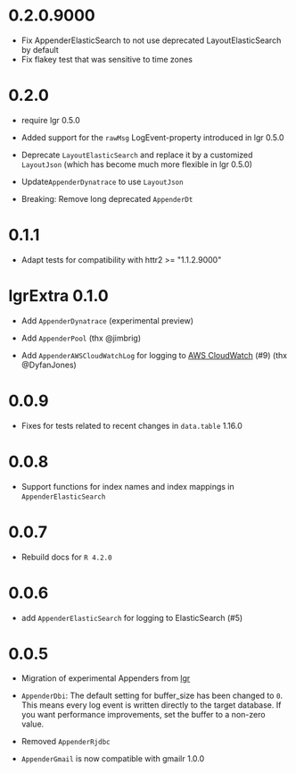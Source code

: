 # 0.2.0.9000

- Fix AppenderElasticSearch to not use deprecated LayoutElasticSearch by default
- Fix flakey test that was sensitive to time zones
 

# 0.2.0

- require lgr 0.5.0

- Added support for the `rawMsg` LogEvent-property introduced in lgr 0.5.0

- Deprecate `LayoutElasticSearch` and replace it by a customized `LayoutJson` 
  (which has become much more flexible in lgr 0.5.0)

- Update`AppenderDynatrace` to use `LayoutJson`

- Breaking: Remove long deprecated `AppenderDt`


# 0.1.1

- Adapt tests for compatibility with httr2 >= "1.1.2.9000"


# lgrExtra 0.1.0

- Add `AppenderDynatrace` (experimental preview)

- Add `AppenderPool` (thx @jimbrig)

- Add `AppenderAWSCloudWatchLog` for logging to [AWS CloudWatch](https://docs.aws.amazon.com/AmazonCloudWatch/latest/logs/WhatIsCloudWatchLogs.html) (#9) (thx @DyfanJones)


# 0.0.9

- Fixes for tests related to recent changes in `data.table` 1.16.0


# 0.0.8

- Support functions for index names and index mappings in `AppenderElasticSearch`


# 0.0.7

- Rebuild docs for `R 4.2.0`


# 0.0.6

- add `AppenderElasticSearch` for logging to ElasticSearch (#5)


# 0.0.5

- Migration of experimental Appenders from [lgr](https://s-fleck.github.io/lgr/)

- `AppenderDbi`: The default setting for buffer_size has been changed to `0`. 
  This means every log event is written directly to the target database. If you
  want performance improvements, set the buffer to a non-zero value. 

- Removed `AppenderRjdbc`

- `AppenderGmail` is now compatible with gmailr 1.0.0
